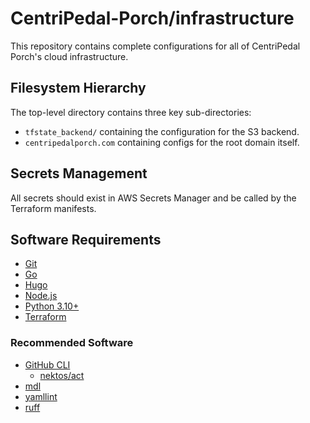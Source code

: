 # CentriPedal-Porch/infrastructure

This repository contains complete configurations for all of CentriPedal Porch's
cloud infrastructure.

## Filesystem Hierarchy

The top-level directory contains three key sub-directories:

* `tfstate_backend/` containing the configuration for the S3 backend.
* `centripedalporch.com` containing configs for the root domain itself.

## Secrets Management

All secrets should exist in AWS Secrets Manager and be called by the Terraform
manifests.

## Software Requirements

* [Git](https://git-scm.com/book/en/v2/Getting-Started-Installing-Git)
* [Go](https://go.dev/doc/install)
* [Hugo](https://gohugo.io/getting-started/quick-start)
* [Node.js](https://nodejs.org/en/download)
* [Python 3.10+](https://www.python.org/downloads/release/python-3100)
* [Terraform](https://developer.hashicorp.com/terraform/tutorials/aws-get-started/install-cli)

### Recommended Software

* [GitHub CLI](https://cli.github.com/)
   * [nektos/act](https://nektosact.com/)
* [mdl](https://github.com/markdownlint/markdownlint)
* [yamllint](https://github.com/adrienverge/yamllint)
* [ruff](https://docs.astral.sh/ruff/installation)
